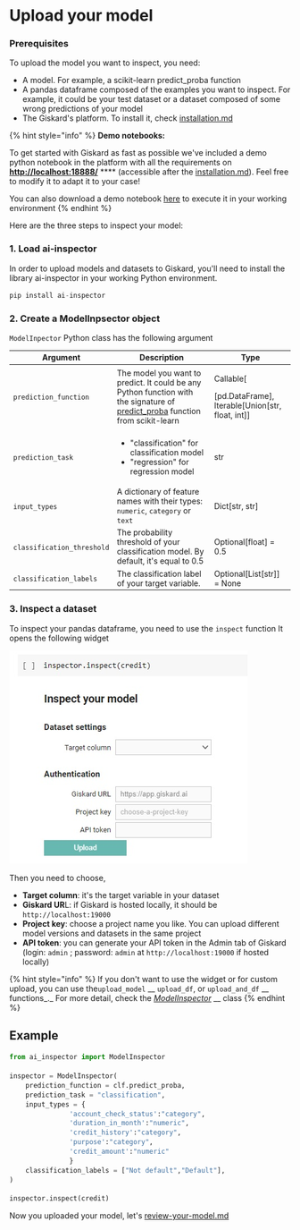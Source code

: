 # Upload your model

### Prerequisites

To upload the model you want to inspect, you need:

* A model. For example, a scikit-learn predict\_proba function
* A pandas dataframe composed of the examples you want to inspect. For example, it could be your test dataset or a dataset composed of some wrong predictions of your model
* The Giskard's platform. To install it, check [installation.md](installation.md "mention")

{% hint style="info" %}
**Demo notebooks:**

To get started with Giskard as fast as possible we've included a demo python notebook in the platform with all the requirements on [**http://localhost:18888/**](http://localhost:18888) **** (accessible after the [installation.md](installation.md "mention")). Feel free to modify it to adapt it to your case! &#x20;



You can also download a demo notebook [here](https://github.com/Giskard-AI/giskard/blob/main/backend/demo-notebook/notebook/German\_credit\_scoring\_giskard.ipynb) to execute it in your working environment
{% endhint %}

Here are the three steps to inspect your model:

### 1. Load ai-inspector

In order to upload models and datasets to Giskard, you'll need to install the library ai-inspector in your working Python environment.

```python
pip install ai-inspector
```

### 2. Create a ModelInpsector object

`ModelInpector` Python class has the following argument

| Argument                   | Description                                                                                                                                                                                                                                                                               | Type                                                                    |
| -------------------------- | ----------------------------------------------------------------------------------------------------------------------------------------------------------------------------------------------------------------------------------------------------------------------------------------- | ----------------------------------------------------------------------- |
| `prediction_function`      | The model you want to predict. It could be any Python function with the signature of [predict\_proba](https://scikit-learn.org/stable/modules/generated/sklearn.linear\_model.LogisticRegression.html#sklearn.linear\_model.LogisticRegression.predict\_proba) function from scikit-learn | <p>Callable[</p><p>[pd.DataFrame], Iterable[Union[str, float, int]]</p> |
| `prediction_task`          | <ul><li>"classification" for classification model</li><li>"regression" for regression model</li></ul>                                                                                                                                                                                     | str                                                                     |
| `input_types`              | A dictionary of feature names with their types: `numeric`, `category` or `text`                                                                                                                                                                                                           | Dict\[str, str]                                                         |
| `classification_threshold` | The probability threshold of your classification model. By default, it's equal to 0.5                                                                                                                                                                                                     | Optional\[float] = 0.5                                                  |
| `classification_labels`    | The classification label of your target variable.                                                                                                                                                                                                                                         | Optional\[List\[str]] = None                                            |

### 3. Inspect a dataset

To inspect your pandas dataframe, you need to use the `inspect` function It opens the following widget

![](../.gitbook/assets/widget.jpg)

Then you need to choose,

* **Target column**: it's the target variable in your dataset
* **Giskard UR**L: if Giskard is hosted locally, it should be `http://localhost:19000`
* **Project key**: choose a project name you like. You can upload different model versions and datasets in the same project
* **API token**: you can generate your API token in the Admin tab of Giskard (login: `admin` ;  password: `admin` at `http://localhost:19000` if hosted locally)

{% hint style="info" %}
If you don't want to use the widget or for custom upload, you can use the`upload_model` __ `upload_df`, or `upload_and_df` __ functions_._ For more detail, check the [_ModelInspector_](https://github.com/Giskard-AI/ai-inspector/blob/main/ai\_inspector/inspector.py#L34) __ class
{% endhint %}

## Example

```python
from ai_inspector import ModelInspector

inspector = ModelInspector(
    prediction_function = clf.predict_proba,
    prediction_task = "classification",
    input_types = {
               'account_check_status':"category", 
               'duration_in_month':"numeric",
               'credit_history':"category",
               'purpose':"category",
               'credit_amount':"numeric"
               }
    classification_labels = ["Not default","Default"],
)

inspector.inspect(credit)
```

Now you uploaded your model, let's [review-your-model.md](review-your-model.md "mention")
